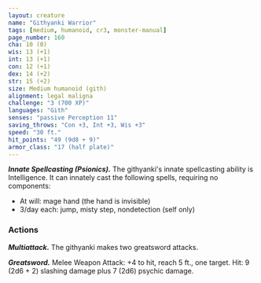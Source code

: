 ```yaml
---
layout: creature
name: "Githyanki Warrior"
tags: [medium, humanoid, cr3, monster-manual]
page_number: 160
cha: 10 (0)
wis: 13 (+1)
int: 13 (+1)
con: 12 (+1)
dex: 14 (+2)
str: 15 (+2)
size: Medium humanoid (gith)
alignment: legal maligna
challenge: "3 (700 XP)"
languages: "Gith"
senses: "passive Perception 11"
saving_throws: "Con +3, Int +3, Wis +3"
speed: "30 ft."
hit_points: "49 (9d8 + 9)"
armor_class: "17 (half plate)"
---
```


***Innate Spellcasting (Psionics).*** The githyanki's innate spellcasting ability is Intelligence. It can innately cast the following spells, requiring no components:
* At will: mage hand (the hand is invisible)
* 3/day each: jump, misty step, nondetection (self only)

### Actions

***Multiattack.*** The githyanki makes two greatsword attacks.

***Greatsword.*** Melee Weapon Attack: +4 to hit, reach 5 ft., one target. Hit: 9 (2d6 + 2) slashing damage plus 7 (2d6) psychic damage.